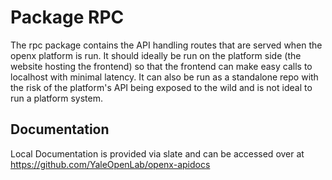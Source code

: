 # Package RPC

The rpc package contains the API handling routes that are served when the openx platform is run. It should ideally be run on the platform side (the website hosting the frontend) so that the frontend can make easy calls to localhost with minimal latency. It can also be run as a standalone repo with the risk of the platform's API being exposed to the wild and is not ideal to run a platform system.

## Documentation

Local Documentation is provided via slate and can be accessed over at https://github.com/YaleOpenLab/openx-apidocs
